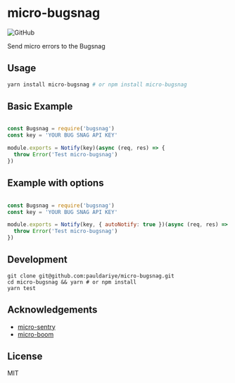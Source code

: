 # micro-bugsnag

![GitHub](https://img.shields.io/github/license/mashape/apistatus.svg)

Send micro errors to the Bugsnag

## Usage

```bash
yarn install micro-bugsnag # or npm install micro-bugsnag
```

## Basic Example

```javascript

const Bugsnag = require('bugsnag')
const key = 'YOUR BUG SNAG API KEY'

module.exports = Notify(key)(async (req, res) => {
  throw Error('Test micro-bugsnag')
})

```


## Example with options

```javascript

const Bugsnag = require('bugsnag')
const key = 'YOUR BUG SNAG API KEY'

module.exports = Notify(key, { autoNotify: true })(async (req, res) => {
  throw Error('Test micro-bugsnag')
})

```

## Development
```
git clone git@github.com:pauldariye/micro-bugsnag.git
cd micro-bugsnag && yarn # or npm install
yarn test
```

## Acknowledgements
- [micro-sentry](https://github.com/tanmulabs/micro-sentry)
- [micro-boom](https://github.com/onbjerg/micro-boom)

## License
MIT

